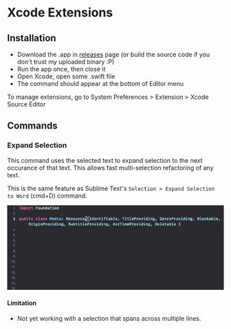 # Xcode Extensions

## Installation

- Download the .app in [releases](https://github.com/hlung/XcodeExtensions/releases) page (or build the source code if you don't trust my uploaded binary :P)
- Run the app once, then close it
- Open Xcode, open some .swift file
- The command should appear at the bottom of Editor menu

To manage extensions, go to System Preferences > Extension > Xcode Source Editor

## Commands

### Expand Selection

This command uses the selected text to expand selection to the next occurance of that text. This allows fast multi-selection refactoring of any text.

This is the same feature as Sublime Text's `Selection > Expand Selection to Word` (cmd+D) command.

![demo](README/demo-expand-selection.gif)

#### Limitation

- Not yet working with a selection that spans across multiple lines.
